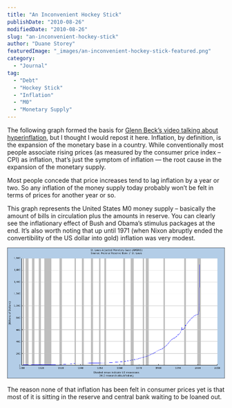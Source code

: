 ```yaml
---
title: "An Inconvenient Hockey Stick"
publishDate: "2010-08-26"
modifiedDate: "2010-08-26"
slug: "an-inconvenient-hockey-stick"
author: "Duane Storey"
featuredImage: "_images/an-inconvenient-hockey-stick-featured.png"
category:
  - "Journal"
tag:
  - "Debt"
  - "Hockey Stick"
  - "Inflation"
  - "M0"
  - "Monetary Supply"
---
```


The following graph formed the basis for [Glenn Beck’s video talking about hyperinflation](http://www.youtube.com/watch?v=lNS8IY_Td14), but I thought I would repost it here. Inflation, by definition, is the expansion of the monetary base in a country. While conventionally most people associate rising prices (as measured by the consumer price index – CPI) as inflation, that’s just the symptom of inflation — the root cause in the expansion of the monetary supply.

Most people concede that price increases tend to lag inflation by a year or two. So any inflation of the money supply today probably won’t be felt in terms of prices for another year or so.

This graph represents the United States M0 money supply – basically the amount of bills in circulation plus the amounts in reserve. You can clearly see the inflationary effect of Bush and Obama’s stimulus packages at the end. It’s also worth noting that up until 1971 (when Nixon abruptly ended the convertibility of the US dollar into gold) inflation was very modest.

[![](_images/an-inconvenient-hockey-stick-1.png "fredgraph-2")](_images/an-inconvenient-hockey-stick-1.png)

The reason none of that inflation has been felt in consumer prices yet is that most of it is sitting in the reserve and central bank waiting to be loaned out.